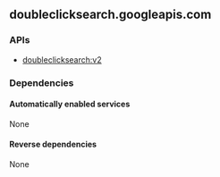 ## doubleclicksearch.googleapis.com

### APIs

* [ doubleclicksearch:v2 ]( https://doubleclicksearch.googleapis.com/$discovery/rest?version=v2 )

### Dependencies

#### Automatically enabled services

None

#### Reverse dependencies

None
